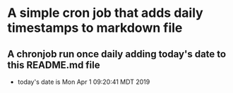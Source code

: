 A simple cron job that adds daily timestamps to markdown file
============================================================
## A chronjob run once daily adding today's date to this README.md file
* today's date is Mon Apr  1 09:20:41 MDT 2019
